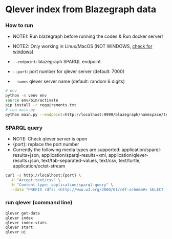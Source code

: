 # Qlever index from Blazegraph data

### How to run

- NOTE1: Run blazegraph before running the codes & Run docker server!
- NOTE2: Only working in Linux/MacOS (NOT WINDOWS, [check for windows](https://github.com/ad-freiburg/qlever-control/issues/45))

- `--endpoint`: blazegraph SPARQL endpoint
- `--port`: port number for qlever server (default: 7000)
- `--name`: qlever server name (default: random 6 digits)

```bash
# env
python -m venv env
source env/bin/activate
pip install -r requirements.txt
# run main.py
python main.py --endpoint=http://localhost:9999/blazegraph/namespace/test/sparql --port=7080 --name=test
```

### SPARQL query

- NOTE: Check qlever server is open
- {port}: replace the port number
- Currently the following media types are supported: application/sparql-results+json, application/sparql-results+xml, application/qlever-results+json, text/tab-separated-values, text/csv, text/turtle, application/octet-stream

```bash
curl -s http://localhost:{port} \
  -H "Accept:text/csv" \
  -H "Content-type: application/sparql-query" \
  --data "PREFIX rdfs: <http://www.w3.org/2000/01/rdf-schema#> SELECT ?label WHERE { ?s rdfs:label ?label . } LIMIT 10"
```

### run qlever (command line)

```bash
qlever get-data
qlever index
qlever index-stats
qlever start
qlever ui
```
